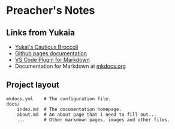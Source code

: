 # Preacher's Notes

## Links from Yukaia

* [Yukai's Cautious Broccoli](https://yukaia.github.io/cautious-broccoli/)
* [Github pages documentation](https://pages.github.com/)
* [VS Code Plugin for Markdown](https://marketplace.visualstudio.com/items?itemName=yzhang.markdown-all-in-one)
* Documentation for Markdown at [mkdocs.org](https://www.mkdocs.org/)

## Project layout

    mkdocs.yml    # The configuration file.
    docs/
        index.md  # The documentation homepage.
        about.md  # An about page that i need to fill out...
        ...       # Other markdown pages, images and other files.
